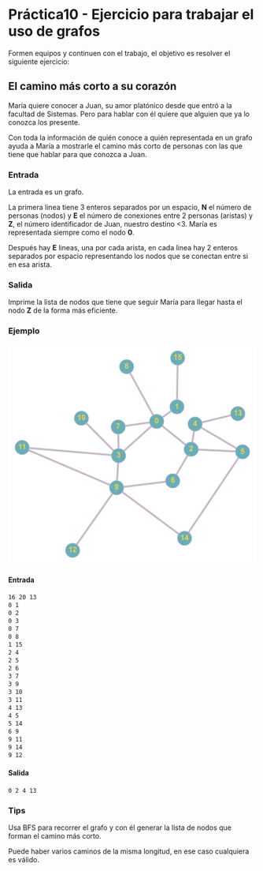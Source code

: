 # Práctica10 - Ejercicio para trabajar el uso de grafos

Formen equipos y continuen con el trabajo, el objetivo es resolver el siguiente ejercicio:

## El camino más corto a su corazón
María quiere conocer a Juan, su amor platónico desde que entró a la facultad de Sistemas. Pero para hablar con él quiere que alguien que ya lo conozca los presente.

Con toda la información de quién conoce a quién representada en un grafo ayuda a María a mostrarle el camino más corto de personas con las que tiene que hablar para que conozca a Juan.

### Entrada
La entrada es un grafo.

La primera linea tiene 3 enteros separados por un espacio, **N** el número de personas (nodos) y **E** el número de conexiones entre 2 personas (aristas) y **Z**, el número identificador de Juan, nuestro destino <3. María es representada siempre como el nodo **0**.

Después hay **E** lineas, una por cada arista, en cada linea hay 2 enteros separados por espacio representando los nodos que se conectan entre si en esa arista.

### Salida
Imprime la lista de nodos que tiene que seguir María para llegar hasta el nodo **Z** de la forma más eficiente. 

### Ejemplo
![grafo](grafo.png)

#### Entrada
```
16 20 13
0 1
0 2
0 3
0 7
0 8
1 15
2 4
2 5
2 6
3 7
3 9
3 10
3 11
4 13
4 5
5 14
6 9
9 11
9 14
9 12
```
#### Salida

```
0 2 4 13
```

### Tips
Usa BFS para recorrer el grafo y con él generar la lista de nodos que forman el camino más corto.

Puede haber varios caminos de la misma longitud, en ese caso cualquiera es válido.